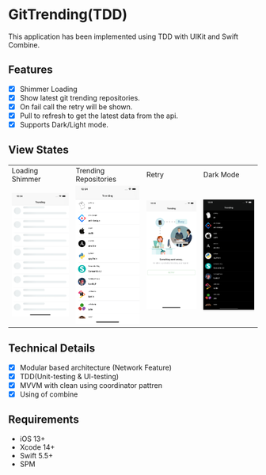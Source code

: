 # GitTrending(TDD)

This application has been implemented using TDD with UIKit and Swift Combine.

## Features

- [x] Shimmer Loading
- [x] Show latest git trending repositories.
- [x] On fail call the retry will be shown.
- [x] Pull to refresh to get the latest data from the api.
- [x] Supports Dark/Light mode.

## View States
<table>
  <tr>
    <td>Loading Shimmer</td>
    <td>Trending Repositories</td>
    <td>Retry</td>
    <td>Dark Mode</td>
  </tr>
  <tr>
  <td><img src="ScreenShots/loading shimmer.png" alt="loading" width="200"/></td>
    <td><img src="ScreenShots/repositories.png" alt="repositories" width="200"/></td>
    <td><img src="ScreenShots/retry.png" alt="retry" width="200"/></td>
    <td><img src="ScreenShots/darkmode.png" alt="darkmode" width="200"/></td>
   </tr>
 </table>

## Technical Details

- [x] Modular based architecture (Network Feature)
- [x] TDD(Unit-testing & UI-testing)
- [x] MVVM with clean using coordinator pattren
- [x] Using of combine

## Requirements

- iOS 13+ 
- Xcode 14+
- Swift 5.5+
- SPM

